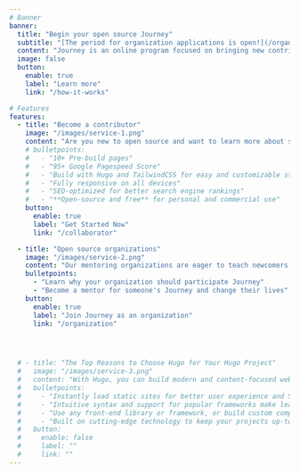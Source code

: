 ```yaml
---
# Banner
banner:
  title: "Begin your open source Journey"
  subtitle: "[The period for organization applications is open!](/organization)"
  content: "Journey is an online program focused on bringing new contributors from developing nations into the global open source software scene. Journey offers 3 months long paid programming projects under the guidance of experienced software mentors."
  image: false
  button:
    enable: true
    label: "Learn more"
    link: "/how-it-works"

# Features
features:
  - title: "Become a contributor"
    image: "/images/service-1.png"
    content: "Are you new to open source and want to learn more about some interesting projects that you can contribute to? Join Journey where mentors will help guide you on your software career!"
    # bulletpoints:
    #   - "10+ Pre-build pages"
    #   - "95+ Google Pagespeed Score"
    #   - "Build with Hugo and TailwindCSS for easy and customizable styling"
    #   - "Fully responsive on all devices"
    #   - "SEO-optimized for better search engine rankings"
    #   - "**Open-source and free** for personal and commercial use"
    button:
      enable: true
      label: "Get Started Now"
      link: "/collaborator"

  - title: "Open source organizations"
    image: "/images/service-2.png"
    content: "Our mentoring organizations are eager to teach newcomers to open source about their communities and the thrill of open source development. "
    bulletpoints:
      - "Learn why your organization should participate Journey"
      - "Become a mentor for someone's Journey and change their lives"
    button:
      enable: true
      label: "Join Journey as an organization"
      link: "/organization"




  # - title: "The Top Reasons to Choose Hugo for Your Hugo Project"
  #   image: "/images/service-3.png"
  #   content: "With Hugo, you can build modern and content-focused websites without sacrificing performance or ease of use."
  #   bulletpoints:
  #     - "Instantly load static sites for better user experience and SEO."
  #     - "Intuitive syntax and support for popular frameworks make learning and using Hugo a breeze."
  #     - "Use any front-end library or framework, or build custom components, for any project size."
  #     - "Built on cutting-edge technology to keep your projects up-to-date with the latest web standards."
  #   button:
  #     enable: false
  #     label: ""
  #     link: ""
---
```

